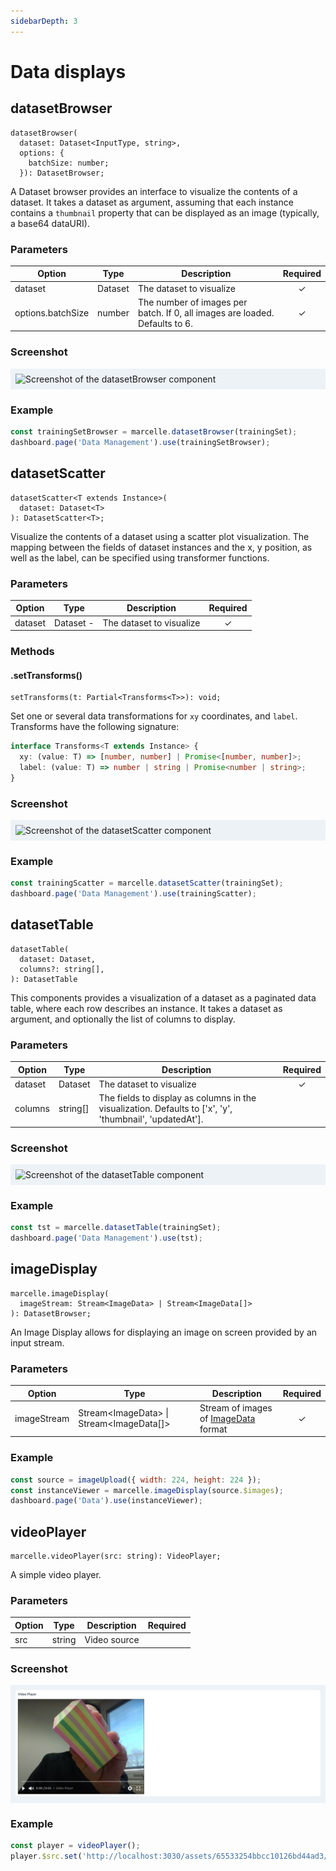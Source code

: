 ```yaml
---
sidebarDepth: 3
---
```


# Data displays

## datasetBrowser

```tsx
datasetBrowser(
  dataset: Dataset<InputType, string>,
  options: {
    batchSize: number;
  }): DatasetBrowser;
```

A Dataset browser provides an interface to visualize the contents of a dataset. It takes a dataset as argument, assuming that each instance contains a `thumbnail` property that can be displayed as an image (typically, a base64 dataURI).

### Parameters

| Option            | Type    | Description                                                                 | Required |
| ----------------- | ------- | --------------------------------------------------------------------------- | :------: |
| dataset           | Dataset | The dataset to visualize                                                    |    ✓     |
| options.batchSize | number  | The number of images per batch. If 0, all images are loaded. Defaults to 6. |    ✓     |

### Screenshot

<div style="background: rgb(237, 242, 247); padding: 8px; margin-top: 1rem;">
  <img src="./images/dataset-browser.png" alt="Screenshot of the datasetBrowser component">
</div>

### Example

```js
const trainingSetBrowser = marcelle.datasetBrowser(trainingSet);
dashboard.page('Data Management').use(trainingSetBrowser);
```

## datasetScatter

```tsx
datasetScatter<T extends Instance>(
  dataset: Dataset<T>
): DatasetScatter<T>;
```

Visualize the contents of a dataset using a scatter plot visualization. The mapping between the fields of dataset instances and the x, y position, as well as the label, can be specified using transformer functions.

### Parameters

| Option  | Type      | Description              | Required |
| ------- | --------- | ------------------------ | :------: |
| dataset | Dataset - | The dataset to visualize |    ✓     |

### Methods

#### .setTransforms()

```tsx
setTransforms(t: Partial<Transforms<T>>): void;
```

Set one or several data transformations for `xy` coordinates, and `label`. Transforms have the following signature:

```ts
interface Transforms<T extends Instance> {
  xy: (value: T) => [number, number] | Promise<[number, number]>;
  label: (value: T) => number | string | Promise<number | string>;
}
```

### Screenshot

<div style="background: rgb(237, 242, 247); padding: 8px; margin-top: 1rem;">
  <img src="./images/dataset-scatter.png" alt="Screenshot of the datasetScatter component">
</div>

### Example

```js
const trainingScatter = marcelle.datasetScatter(trainingSet);
dashboard.page('Data Management').use(trainingScatter);
```

## datasetTable

```tsx
datasetTable(
  dataset: Dataset,
  columns?: string[],
): DatasetTable
```

This components provides a visualization of a dataset as a paginated data table, where each row describes an instance. It takes a dataset as argument, and optionally the list of columns to display.

### Parameters

| Option  | Type     | Description                                                                                              | Required |
| ------- | -------- | -------------------------------------------------------------------------------------------------------- | :------: |
| dataset | Dataset  | The dataset to visualize                                                                                 |    ✓     |
| columns | string[] | The fields to display as columns in the visualization. Defaults to ['x', 'y', 'thumbnail', 'updatedAt']. |          |

### Screenshot

<div style="background: rgb(237, 242, 247); padding: 8px; margin-top: 1rem;">
  <img src="./images/dataset-table.png" alt="Screenshot of the datasetTable component">
</div>

### Example

```js
const tst = marcelle.datasetTable(trainingSet);
dashboard.page('Data Management').use(tst);
```

## imageDisplay

```tsx
marcelle.imageDisplay(
  imageStream: Stream<ImageData> | Stream<ImageData[]>
): DatasetBrowser;
```

An Image Display allows for displaying an image on screen provided by an input stream.

### Parameters

| Option      | Type                                         | Description                                                                                        | Required |
| ----------- | -------------------------------------------- | -------------------------------------------------------------------------------------------------- | :------: |
| imageStream | Stream\<ImageData\> \| Stream\<ImageData[]\> | Stream of images of [ImageData](https://developer.mozilla.org/en-US/docs/Web/API/ImageData) format |    ✓     |

<!-- ### Screenshot

<div style="background: rgb(237, 242, 247); padding: 8px; margin-top: 1rem;">
  <img src="./images/dataset-browser.png" alt="Screenshot of the datasetBrowser component">
</div> -->

### Example

```js
const source = imageUpload({ width: 224, height: 224 });
const instanceViewer = marcelle.imageDisplay(source.$images);
dashboard.page('Data').use(instanceViewer);
```

## videoPlayer

```tsx
marcelle.videoPlayer(src: string): VideoPlayer;
```

A simple video player.

### Parameters

| Option | Type   | Description  | Required |
| ------ | ------ | ------------ | :------: |
| src    | string | Video source |          |

### Screenshot

<div style="background: rgb(237, 242, 247); padding: 8px; margin-top: 1rem;">
  <img src="./images/video-player.png" alt="Screenshot of the videoPlayer component">
</div>

### Example

```js
const player = videoPlayer();
player.$src.set('http://localhost:3030/assets/65533254bbcc10126bd44ad3/asset.webm');
```
